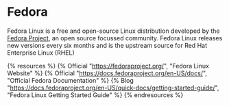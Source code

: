 # Fedora

Fedora Linux is a free and open-source Linux distribution developed by the [Fedora Project](https://fedoraproject.org/), an open source focussed community. Fedora Linux releases new versions every six months and is the upstream source for Red Hat Enterprise Linux (RHEL)

{% resources %}
  {% Official "https://fedoraproject.org/", "Fedora Linux Website" %}
  {% Official "https://docs.fedoraproject.org/en-US/docs/", "Official Fedora Documentation" %}
  {% Blog "https://docs.fedoraproject.org/en-US/quick-docs/getting-started-guide/", "Fedora Linux Getting Started Guide" %}
{% endresources %}
